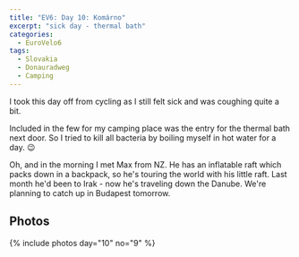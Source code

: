 ```yaml
---
title: "EV6: Day 10: Komárno"
excerpt: "sick day - thermal bath"
categories:
  - EuroVelo6
tags:
  - Slovakia
  - Donauradweg
  - Camping
---
```

I took this day off from cycling as I still felt sick and was coughing quite a bit.

Included in the few for my camping place was the entry for the thermal bath next door. So I tried to kill all bacteria by boiling myself in hot water for a day. 😉

Oh, and in the morning I met Max from NZ. He has an inflatable raft which packs down in a backpack, so he's touring the world with his little raft. Last month he'd been to Irak - now he's traveling down the Danube. We're planning to catch up in Budapest tomorrow. 

## Photos

{% include photos day="10" no="9" %}
